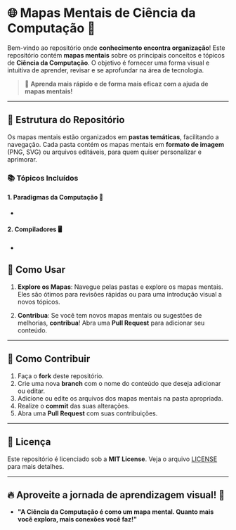 # 🌐 **Mapas Mentais de Ciência da Computação** 🧠

Bem-vindo ao repositório onde **conhecimento encontra organização**! Este repositório contém **mapas mentais** sobre os principais conceitos e tópicos de **Ciência da Computação**. O objetivo é fornecer uma forma visual e intuitiva de aprender, revisar e se aprofundar na área de tecnologia.

> 🌟 **Aprenda mais rápido e de forma mais eficaz com a ajuda de mapas mentais!**

---

## 📂 **Estrutura do Repositório**

Os mapas mentais estão organizados em **pastas temáticas**, facilitando a navegação. Cada pasta contém os mapas mentais em **formato de imagem** (PNG, SVG) ou arquivos editáveis, para quem quiser personalizar e aprimorar.

### 📚 **Tópicos Incluídos**

#### 1. **Paradigmas da Computação** 🔢
- 
#### 2. **Compiladores** 🖥️
- 

## 🚀 **Como Usar**

1. **Explore os Mapas**: Navegue pelas pastas e explore os mapas mentais. Eles são ótimos para revisões rápidas ou para uma introdução visual a novos tópicos.
   
2. **Contribua**: Se você tem novos mapas mentais ou sugestões de melhorias, **contribua**! Abra uma **Pull Request** para adicionar seu conteúdo.

---

## 🔧 **Como Contribuir**

1. Faça o **fork** deste repositório.
2. Crie uma nova **branch** com o nome do conteúdo que deseja adicionar ou editar.
3. Adicione ou edite os arquivos dos mapas mentais na pasta apropriada.
4. Realize o **commit** das suas alterações.
5. Abra uma **Pull Request** com suas contribuições.

---

## 📝 **Licença**

Este repositório é licenciado sob a **MIT License**. Veja o arquivo [LICENSE](LICENSE) para mais detalhes.

---

## 🔥 **Aproveite a jornada de aprendizagem visual!** 🚀
- **"A Ciência da Computação é como um mapa mental. Quanto mais você explora, mais conexões você faz!"**
